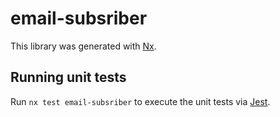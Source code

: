 # email-subsriber

This library was generated with [Nx](https://nx.dev).

## Running unit tests

Run `nx test email-subsriber` to execute the unit tests via [Jest](https://jestjs.io).
